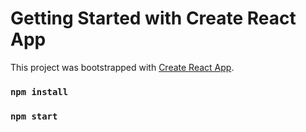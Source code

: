 # Getting Started with Create React App

This project was bootstrapped with [Create React App](https://github.com/facebook/create-react-app).

### `npm install`
### `npm start`

